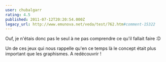```yaml
---
user: chubalgarr
rating: 4.5
published: 2011-07-12T20:20:54.000Z
legacy_url: http://www.emunova.net/veda/test/762.htm#comment-15322
---
```

Ouf,  je n'étais donc pas le seul à ne pas comprendre ce qu'il fallait faire :D

Un de ces jeux qui nous rappelle qu'en ce temps là le concept était plus important que les graphismes. A redécouvrir !